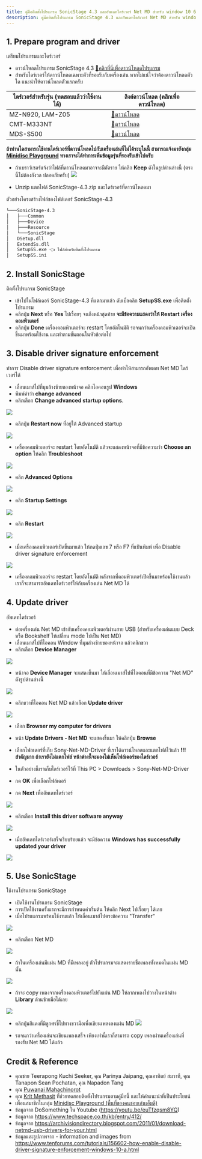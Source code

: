 ```yaml
---
title: คู่มือติดตั้งโปรแกรม SonicStage 4.3 และอัพเดทไดร์เวอร์ Net MD สำหรับ window 10 64-bit
description: คู่มือติตตั้งโปรแกรม SonicStage 4.3 และอัพเดทไดร์เวอร์ Net MD สำหรับ window 10 64-bit แบบ step by step
---
```


## 1. Prepare program and driver

เตรียมโปรแกรมและไดร์เวอร์

- ดาวน์โหลดโปรแกรม SonicStage 4.3 [💾คลิกที่นี่เพื่อดาวน์โหลดโปรแกรม](files/SonicStage-4.3.zip)
- สำหรับไดร์เวอร์ให้ดาวน์โหลดเฉพาะตัวที่รองรับกับเครื่องเล่น หากไม่แน่ใจว่าต้องดาวน์โหลดตัวใด แนะนำให้ดาวน์โหลดตัวแรกครับ

| ไดร์เวอร์สำหรับรุ่น (ทดสอบแล้วว่าใช้งานได้) | ลิงค์ดาวน์โหลด (คลิกเพื่อดาวน์โหลด)                   |
|------------------------------------|------------------------------------------------|
| MZ-N920, LAM-Z05                   | [💾ดาวน์โหลด](files/net-md-and-hi-md-driver.zip) |
| CMT-M333NT                         | [💾ดาวน์โหลด](files/cmt-driver.zip)             |
| MDS-S500                           | [💾ดาวน์โหลด](files/mds-driver.zip)             |


**ถ้าท่านใดสามารถใช้งานไดร์เวอร์ที่ดาวน์โหลดไปกับเครื่องเล่นที่ไม่ได้ระบุในนี้ สามารถแจ้งมายังกลุ่ม [Minidisc Playground](https://www.facebook.com/groups/mdplayground) ทางเราจะได้ทำการเพิ่มข้อมูลรุ่นที่รองรับเข้าไปครับ**

- ถ้าเบราว์เซอร์แจ้งว่าไฟล์ที่ดาวน์โหลดมาอาจจะมีอัตราย ให้คลิก **Keep** ดังในรูปด่านล่างนี้ (ตรงนี้ไม่ต้องกังวล ปลอดภัยครับ)
![](images/keep-downloaded-file.png)

- Unzip แตกไฟล์ SonicStage-4.3.zip และไดร์เวอร์ที่ดาวน์โหลดมา

ตัวอย่างโครงสร้างไฟล์ของโฟล์เดอร์ SonicStage-4.3
```sh
└───SonicStage-4.3
│   ├───Common
│   ├───Device
│   ├───Resource
│   └───SonicStage
│   DSetup.dll
│   ExtendSs.dll
│   SetupSS.exe 👈 ไฟล์สำหรับติดตั้งโปรแกรม
│   SetupSS.ini
```

## 2. Install SonicStage

ติดตั้งโปรแกรม SonicStage

- เข้าไปในโฟล์เดอร์ SonicStage-4.3 ที่แตกมาแล้ว ดับเบิ้ลคลิก **SetupSS.exe** เพื่อติดตั้งโปรแกรม
- คลิกปุ่ม **Next** หรือ **Yes** ไปเรื่อยๆ จนถึงหน้าสุดท้าย **จะมีข้อความแสดงว่าให้ Restart เครื่องคอมพิวเตอร์**
- คลิกปุ่ม **Done** เครื่องคอมพิวเตอร์จะ restart โดยอัตโนมัติ รอจนกว่าเครื่องคอมพิวเตอร์จะเปิดขึ้นมาพร้อมใช้งาน และทำตามขั้นตอนในหัวข้อต่อไป
<!-- ![](images/done-installing-sonic-stage.png) -->

## 3. Disable driver signature enforcement

ทำการ Disable driver signature enforcement เพื่อทำให้สามารถอัพเดท Net MD ไดร์เวอร์ได้

- เลื่อนเมาส์ไปที่มุมล้างซ้ายของหน้าจอ คลิกไอคอนรูป **Windows**
- พิมพ์คำว่า **change advanced**
- คลิกเลือก **Change advanced startup options**.

![](images/change-advanced-startup-options.png)

- คลิกปุ่ม **Restart now** ที่อยู่ใต้ Advanced startup

![](images/advanced-startup-restart-now.png)

- เครื่องคอมพิวเตอร์จะ restart โดยอัตโนมัติ แล้วจะแสดงหน้าจอที่มีข้อความว่า **Choose an option** ให้คลิก **Troubleshoot**

![](images/disable-driver-signature-enforcement-at-boot-1.png)

- คลิก **Advanced Options**

![](images/disable-driver-signature-enforcement-at-boot-2.png)

- คลิก **Startup Settings**

![](images/disable-driver-signature-enforcement-at-boot-3.png)

- คลิก **Restart**

![](images/disable-driver-signature-enforcement-at-boot-4.png)

- เมื่อเครื่องคอมพิวเตอร์เปิดขึ้นมาแล้ว ให้กดปุ่มเลข 7 หรือ F7 ที่แป้นพิมพ์ เพื่อ Disable driver signature enforcement

![](images/disable-driver-signature-enforcement-at-boot-5.png)

- เครื่องคอมพิวเตอร์จะ restart โดยอัตโนมัติ หลังจากที่คอมพิวเตอร์เปิดขึ้นมาพร้อมใช้งานแล้ว เราก็จะสามารถอัพเดทไดร์เวอร์ให้กับเครื่องเล่น Net MD ได้

## 4. Update driver

อัพเดทไดร์เวอร์

- ต่อเครื่องเล่น Net MD เข้ากับเครื่องคอมพิวเตอร์ผ่านสาย USB (สำหรับเครื่องเล่นแบบ Deck หรือ Bookshelf ให้เปลี่ยน mode ไปเป็น Net MD)
- เลื่อนเมาส์ไปที่ไอคอน Window ที่มุมล่างซ้ายของหน้าจอ แล้วคลิกขวา
- คลิกเลือก **Device Manager**

![](images/select-device-manager.png)

- หน้าจอ **Device Manager** จะแสดงขึ้นมา ให้เลื่อนเมาส์ไปที่ไอคอนที่มีข้อความ "Net MD" ดังรูปด้านล่างนี้

![](images/net-md-in-device-manager.png)

- คลิกขวาที่ไอคอน Net MD แล้วเลือก **Update driver**

![](images/select-update-driver.png)

- เลือก **Browser my computer for drivers**

- หน้า **Update Drivers - Net MD** จะแสดงขึ้นมา ให้คลิกปุ่ม **Browse**
- เลือกโฟลเดอร์ที่เก็บ Sony-Net-MD-Driver ที่เราได้ดาวน์โหลดและแตกไฟล์ไว้แล้ว **!!! สำคัญมาก ถ้าเรายังไม่แตกไฟล์ หน้าต่างนี้จะมองไม่เห็นโฟล์เดอร์ของไดร์เวอร์**
- ในตัวอย่างนี้เราเก็บไดร์เวอร์ไว้ที่ This PC > Downloads > Sony-Net-MD-Driver
- กด **OK** เพื่อเลือกโฟล์เดอร์
- กด **Next** เพื่ออัพเดทไดร์เวอร์

![](images/update-driver-steps.png)

- คลิกเลือก **Install this driver software anyway**

![](images/install-this-software-driver-anyway.png)

- เมื่ออัพเดทไดร์เวอร์เสร็จเรียบร้อยแล้ว จะมีข้อความ **Windows has successfully updated your driver**

![](images/update-driver-successfully.png)

## 5. Use SonicStage

ใช้งานโปรแกรม SonicStage

- เปิดใช้งานโปรแกรม SonicStage
- การเปิดใช้งานครั้งแรกจะมีการกำหนดค่าเริ่มต้น ให้คลิก Next ไปเรื่อยๆ ได้เลย
- เมื่อโปรแแกรมพร้อมใช้งานแล้ว ให้เลื่อนเมาส์ไปตรงข้อความ "Transfer"

![](images/hover-transfer.png)

- คลิกเลือก Net MD

![](images/select-net-md.png)

- ถ้าในเครื่องเล่นมีแผ่น MD ที่มีเพลงอยู่ ตัวโปรแกรมจะแสดงรายชื่อเพลงทั้งหมดในแผ่น MD นั้น

![](images/net-md-connected.png)

- ถ้าจะ copy เพลงจากเครื่องคอมพิวเตอร์ไปยังแผ่น MD ให้ลากเพลงไปวางในหน้าต่าง **Library** ด้านซ้ายมือได้เลย

![](images/transfer-music.png)

- คลิกปุ่มสีแดงที่มีลูกศรชี้ไปทางขวามือเพื่อเขียนเพลงลงแผ่น MD
![](images/transfer-music-button.png)

- รอจนกว่าเครื่องเล่นจะเขียนเพลงเสร็จ เพียงเท่านี้เราก็สามารถ copy เพลงผ่านเครื่องเล่นที่รองรับ Net MD ได้แล้ว

## Credit & Reference
- คุณชาย Teerapong Kuchi Seeker, คุณ Parinya Jaipang, คุณอาทิตย์ สมวาที, คุณ Tanapon Sean Pochatan, คุณ Napadon Tang
- คุณ [Puwanai Mahachinorot](https://www.facebook.com/pinghitz)
- คุณ [Krit Methasit](https://www.facebook.com/krit.kritanusarn) ที่ช่วยทดสอบติดตั้งโปรแกรมตามคู่มือนี้ และให้คำแนะนำที่เป็นประโยชน์
- เพื่อนสมาชิกในกลุ่ม [Minidisc Playground (พื้นที่ของคนชอบเล่นเอ็มดี)](https://www.facebook.com/groups/mdplayground/)
- ข้อมูลจาก DoSomething ใน Youtube (https://youtu.be/euTfzqsm8YQ)
- ข้อมูลจาก https://www.techspace.co.th/kb/entry/412/
- ข้อมูลจาก https://archivisiondirectory.blogspot.com/2011/01/download-netmd-usb-drivers-for-your.html
- ข้อมูลและรูปภาพจาก - information and images from
  https://www.tenforums.com/tutorials/156602-how-enable-disable-driver-signature-enforcement-windows-10-a.html


